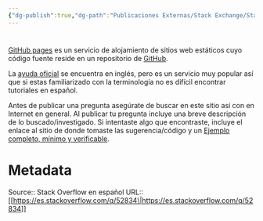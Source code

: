 ```yaml
---
{"dg-publish":true,"dg-path":"Publicaciones Externas/Stack Exchange/Stack Overflow en español/es.stackoverflow.com-52834.md","permalink":"/publicaciones-externas/stack-exchange/stack-overflow-en-espanol/es-stackoverflow-com-52834/","hide":true,"noteIcon":"default","created":"2024-04-03T12:49:10.353-06:00","updated":"2024-04-05T16:43:49.465-06:00"}
---
```


# 

[GitHub pages][1] es un servicio de alojamiento de sitios web estáticos cuyo código fuente reside en un repositorio de [GitHub][2].

La [ayuda oficial][3] se encuentra en inglés, pero es un servicio muy popular así que si estas familiarizado con la terminología no es difícil encontrar tutoriales en español.

Antes de publicar una pregunta asegúrate de buscar en este sitio así con en Internet en general. Al publicar tu pregunta incluye una breve descripción de lo buscado/investigado. Si intentaste algo que encontraste, incluye el enlace al sitio de donde tomaste las sugerencia/código y un [Ejemplo completo, mínimo y verificable][4].


  [1]: https://pages.github.com
  [2]: http://github.com
  [3]: https://help.github.com/categories/github-pages-basics/
  [4]: http://es.stackoverflow.com/help/mcve

# Metadata
Source:: Stack Overflow en español
URL:: [[https://es.stackoverflow.com/q/52834\|https://es.stackoverflow.com/q/52834]]

